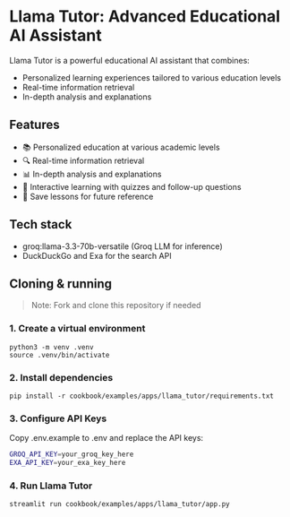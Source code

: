# Llama Tutor: Advanced Educational AI Assistant

Llama Tutor is a powerful educational AI assistant that combines:

- Personalized learning experiences tailored to various education levels
- Real-time information retrieval
- In-depth analysis and explanations

## Features
- 📚 Personalized education at various academic levels
- 🔍 Real-time information retrieval
- 📊 In-depth analysis and explanations
- 🧠 Interactive learning with quizzes and follow-up questions
- 💾 Save lessons for future reference

## Tech stack

- groq:llama-3.3-70b-versatile (Groq LLM for inference)
- DuckDuckGo and Exa for the search API

## Cloning & running

> Note: Fork and clone this repository if needed

### 1. Create a virtual environment

```shell
python3 -m venv .venv
source .venv/bin/activate
```

### 2. Install dependencies

```shell
pip install -r cookbook/examples/apps/llama_tutor/requirements.txt
```

### 3. Configure API Keys

Copy .env.example to .env and replace the API keys:
```bash
GROQ_API_KEY=your_groq_key_here
EXA_API_KEY=your_exa_key_here
```
### 4. Run Llama Tutor

```shell
streamlit run cookbook/examples/apps/llama_tutor/app.py
```